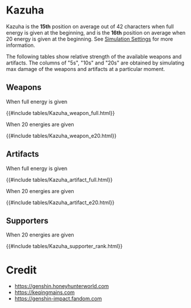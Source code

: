 # Kazuha

Kazuha is the **15th** position on average out of 42
characters when full energy is given at the beginning, and is the
**16th** position on average when 20 energy is given at the
beginning. See [Simulation Settings](./simulation_settings.md) for more
information.

The following tables show relative strength of the available weapons and
artifacts. The columns of "5s", "10s" and "20s" are obtained by
simulating max damage of the weapons and artifacts at a particular
moment.

## Weapons

When full energy is given

{{#include tables/Kazuha_weapon_full.html}}

When 20 energies are given

{{#include tables/Kazuha_weapon_e20.html}}

## Artifacts

When full energy is given

{{#include tables/Kazuha_artifact_full.html}}

When 20 energies are given

{{#include tables/Kazuha_artifact_e20.html}}

## Supporters

When 20 energies are given

{{#include tables/Kazuha_supporter_rank.html}}

# Credit

- <https://genshin.honeyhunterworld.com>
- <https://keqingmains.com>
- <https://genshin-impact.fandom.com>
